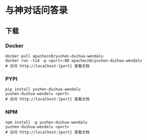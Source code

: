 # 与神对话问答录

## 下载

### Docker

```
docker pull apachecn0/yushen-duihua-wendalu
docker run -tid -p <port>:80 apachecn0/yushen-duihua-wendalu
# 访问 http://localhost:{port} 查看文档
```

### PYPI

```
pip install yushen-duihua-wendalu
yushen-duihua-wendalu <port>
# 访问 http://localhost:{port} 查看文档
```

### NPM

```
npm install -g yushen-duihua-wendalu
yushen-duihua-wendalu <port>
# 访问 http://localhost:{port} 查看文档
```